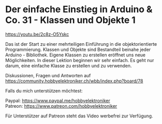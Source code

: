 # Der einfache Einstieg in Arduino & Co. 31 - Klassen und Objekte 1 
 
https://youtu.be/2c8z-O5Yskc

Das ist der Start zu einer mehrteiligen Einführung in die objektorientierte Programmierung. Klassen und Objekte sind Bestandteil beinahe jeder Arduino - Bibliothek. Eigene Klassen zu erstellen eröffnet uns neue Möglichkeiten. In dieser Lektion beginnen wir sehr einfach. Es geht nur darum, eine einfache Klasse zu erstellen und zu verwenden. 

Diskussionen, Fragen und Antworten auf 
https://community.hobbyelektroniker.ch/wbb/index.php?board/78

Falls du mich unterstützen möchtest:

Paypal: https://www.paypal.me/hobbyelektroniker<br>
Patreon: https://www.patreon.com/hobbyelektroniker

Für Unterstützer auf Patreon steht das Video werbefrei zur Verfügung.



